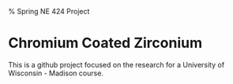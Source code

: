% Spring NE 424 Project

# Chromium Coated Zirconium

This is a github project focused on the research for a University of Wisconsin - Madison course.
